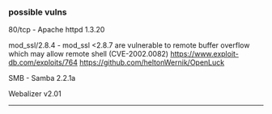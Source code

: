 ### possible vulns

80/tcp - Apache httpd 1.3.20

mod_ssl/2.8.4 - mod_ssl  <2.8.7 are vulnerable to remote buffer overflow which may allow remote shell (CVE-2002.0082)
https://www.exploit-db.com/exploits/764
https://github.com/heltonWernik/OpenLuck

SMB - Samba 2.2.1a

Webalizer v2.01


---

